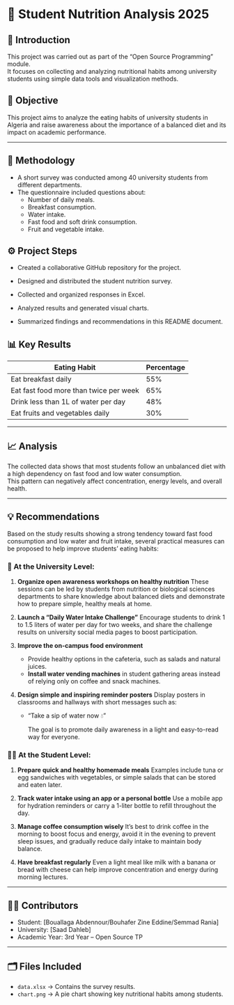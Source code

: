 # 🥗 Student Nutrition Analysis 2025

## 🧩 Introduction
This project was carried out as part of the “Open Source Programming” module.  
It focuses on collecting and analyzing nutritional habits among university students using simple data tools and visualization methods.


## 🎯 Objective
This project aims to analyze the eating habits of university students in Algeria and raise awareness about the importance of a balanced diet and its impact on academic performance.

---

## 🧠 Methodology
- A short survey was conducted among 40 university students from different departments.
- The questionnaire included questions about:
  - Number of daily meals.
  - Breakfast consumption.
  - Water intake.
  - Fast food and soft drink consumption.
  - Fruit and vegetable intake.

## ⚙️ Project Steps

- Created a collaborative GitHub repository for the project.


- Designed and distributed the student nutrition survey.


- Collected and organized responses in Excel.


- Analyzed results and generated visual charts.


- Summarized findings and recommendations in this README document.

 

## 📊 Key Results
| Eating Habit | Percentage |
|---------------|-------------|
| Eat breakfast daily | 55% |
| Eat fast food more than twice per week | 65% |
| Drink less than 1L of water per day | 48% |
| Eat fruits and vegetables daily | 30% |

---

## 📈 Analysis
The collected data shows that most students follow an unbalanced diet with a high dependency on fast food and low water consumption.  
This pattern can negatively affect concentration, energy levels, and overall health.

---

## 💡 Recommendations 
Based on the study results showing a strong tendency toward fast food consumption and low water and fruit intake, several practical measures can be proposed to help improve students’ eating habits:

### 🏫 At the University Level:

1. **Organize open awareness workshops on healthy nutrition**
   These sessions can be led by students from nutrition or biological sciences departments to share knowledge about balanced diets and demonstrate how to prepare simple, healthy meals at home.

2. **Launch a “Daily Water Intake Challenge”**
   Encourage students to drink 1 to 1.5 liters of water per day for two weeks, and share the challenge results on university social media pages to boost participation.

3. **Improve the on-campus food environment**

   * Provide healthy options in the cafeteria, such as salads and natural juices.
   * **Install water vending machines** in student gathering areas instead of relying only on coffee and snack machines.

4. **Design simple and inspiring reminder posters**
   Display posters in classrooms and hallways with short messages such as:

   * “Take a sip of water now 💧”
  
     The goal is to promote daily awareness in a light and easy-to-read way for everyone.



### 👩‍🎓 At the Student Level:

1. **Prepare quick and healthy homemade meals**
   Examples include tuna or egg sandwiches with vegetables, or simple salads that can be stored and eaten later.

2. **Track water intake using an app or a personal bottle**
   Use a mobile app for hydration reminders or carry a 1-liter bottle to refill throughout the day.

3. **Manage coffee consumption wisely**
   It’s best to drink coffee in the morning to boost focus and energy, avoid it in the evening to prevent sleep issues, and gradually reduce daily intake to maintain body balance.

4. **Have breakfast regularly**
   Even a light meal like milk with a banana or bread with cheese can help improve concentration and energy during morning lectures.


---

## 👩‍🔬 Contributors
- Student: [Bouallaga Abdennour/Bouhafer Zine Eddine/Semmad Rania] 
- University: [Saad Dahleb]  
- Academic Year: 3rd Year – Open Source TP  

---

## 🗂 Files Included
- `data.xlsx` → Contains the survey results.  
- `chart.png` → A pie chart showing key nutritional habits among students.
